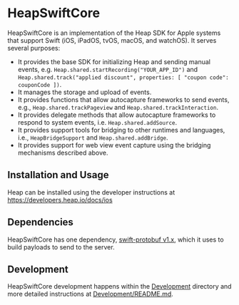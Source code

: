 # HeapSwiftCore

HeapSwiftCore is an implementation of the Heap SDK for Apple systems that support Swift (iOS, iPadOS, tvOS, macOS, and watchOS). It serves
several purposes:

- It provides the base SDK for initializing Heap and sending manual events, e.g. `Heap.shared.startRecording("YOUR_APP_ID")` and
  `Heap.shared.track("applied discount", properties: [ "coupon code": couponCode ])`.
- It manages the storage and upload of events.
- It provides functions that allow autocapture frameworks to send events, e.g., `Heap.shared.trackPageview` and
  `Heap.shared.trackInteraction`.
- It provides delegate methods that allow autocapture frameworks to respond to system events, i.e. `Heap.shared.addSource`.
- It provides support tools for bridging to other runtimes and languages, i.e., `HeapBridgeSupport` and `Heap.shared.addBridge`.
- It provides support for web view event capture using the bridging mechanisms described above.

## Installation and Usage

Heap can be installed using the developer instructions at https://developers.heap.io/docs/ios

## Dependencies

HeapSwiftCore has one dependency, [swift-protobuf v1.x](https://github.com/apple/swift-protobuf), which it uses to build payloads to send
to the server.

## Development

HeapSwiftCore development happens within the [Development](Development/) directory and more detailed instructions at
[Development/README.md](Development/README.md).
